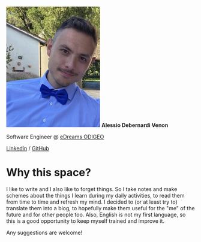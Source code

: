 ![profile_pic](profilepic.jpeg)
**Alessio Debernardi Venon**

Software Engineer @ [eDreams ODIGEO](https://www.edreamsodigeo.com/)

[Linkedin](https://www.linkedin.com/in/alessio-debernardi-venon/) /
[GitHub](https://github.com/alessiodebernardi)

# Why this space?
I like to write and I also like to forget things. So I take notes and make schemes about the things I learn during my daily activities, to read them from time to time and refresh my mind.
I decided to (or at least try to) translate them into a blog, to hopefully make them useful for the "me" of the future and for other people too.
Also, English is not my first language, so this is a good opportunity to keep myself trained and improve it.

Any suggestions are welcome!
